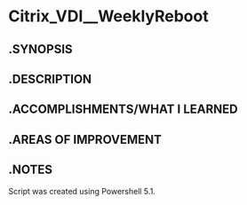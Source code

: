 # Citrix_VDI__WeeklyReboot

## .SYNOPSIS

## .DESCRIPTION

## .ACCOMPLISHMENTS/WHAT I LEARNED

## .AREAS OF IMPROVEMENT

## .NOTES
Script was created using Powershell 5.1. 






